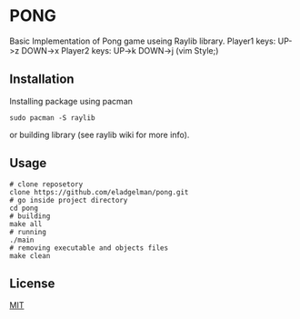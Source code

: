 # PONG 
Basic Implementation of Pong game useing Raylib library.
Player1 keys: UP->z DOWN->x 
Player2 keys: UP->k DOWN->j (vim Style;)
## Installation
Installing package using pacman
```
sudo pacman -S raylib
````
or building library (see raylib wiki for more info).
## Usage
```
# clone reposetory
clone https://github.com/eladgelman/pong.git
# go inside project directory
cd pong
# building 
make all
# running 
./main
# removing executable and objects files
make clean
```
## License
[MIT](https://choosealicense.com/licenses/mit/)
